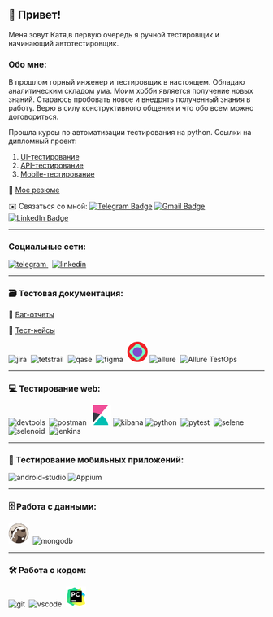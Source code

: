 ## 👋 Привет! 

Меня зовут Катя,в первую очередь я ручной тестировщик и начинающий автотестировщик. 

### Обо мне:

В прошлом горный инженер и тестировщик в настоящем. Обладаю аналитическим складом ума. Моим хобби является получение новых знаний. Стараюсь пробовать новое и внедрять полученный знания в работу. Верю в силу конструктивного общения и что обо всем можно договориться.

Прошла курсы по автоматизации тестирования на python. Ссылки на дипломный проект:
1. [UI-тестирование](https://github.com/KateVarg/users-bugred-project-tests)
2. [API-тестирование](https://github.com/KateVarg/reqres-in-project-tests)
3. [Mobile-тестирование](https://github.com/KateVarg/wikipedia-app-tests)

📄 <a href="https://drive.google.com/file/d/16pBhpoTNRwhhoHuO1Do3hfA6FZoCttgv/view?usp=sharing" target="_blank"> Мое резюме </a>

✉️ Связаться со мной: [![Telegram Badge](https://img.shields.io/badge/-@VarganovaKate-blue?style=flat&logo=telegram&logoColor=white)](https://t.me/VarganovaKate) [![Gmail Badge](https://img.shields.io/badge/-Gmail-red?style=flat&logo=Gmail&logoColor=white)](mailto:varganovaekat@gmail.com) [![LinkedIn Badge](https://img.shields.io/badge/-@katevarganova-blue?style=flat&logo=LinkedIn&logoColor=white)](https://www.linkedin.com/in/artsiomrusau/) 

--- 

### Социальные сети: 
<div>
  <a href="https://t.me/VarganovaKate" target="_blank">
    <img src="https://cdn-icons-png.flaticon.com/512/2111/2111646.png" width="40" height="40" alt="telegram" />
  </a> &nbsp
  <a href="https://www.linkedin.com/in/kate-varganova/" target="_blank">
    <img src="https://cdn-icons-png.flaticon.com/512/2504/2504799.png" width="40" height="40" alt="linkedin" />
  </a>
</div>

---
### 🗃 Тестовая документация:
📝  <a href="https://katye9470.kaiten.ru/space/58362" target="_blank"> Баг-отчеты </a>

📝  <a href="https://katye9470.kaiten.ru/space/58362" target="_blank"> Тест-кейсы </a>

<div>
  <img src="https://cdn.jsdelivr.net/gh/devicons/devicon/icons/jira/jira-original.svg" title="jira" alt="jira" width="40" height="40"/>&nbsp
  <img src="https://codahosted.io/packs/21236/unversioned/assets/LOGO/ba1091c59bab89cd2fd0f289622731fe16113d7b00905abe64759c313a4b73b76c1b0426076ed76cb74752234c734131df46992d5b8b48fc13e264240e4f7119f736cfeb64df36ded54b5cbf6198b9cadedf18dd0cac5c7dbcd16e6336c29363cd1292ba" title="testrail" alt="tetstrail" width="40" height="40"/>&nbsp
  <img src="https://luna1.co/eb0187.png" title="qase" alt="qase" width="40" height="40"/>&nbsp
  <img src="https://cdn.jsdelivr.net/gh/devicons/devicon/icons/figma/figma-original.svg" title="figma" alt="figma" width="40" height="40"/>&nbsp
  <img src="assets/kaiten.png" title="kaiten" alt="kaiten" width="40" height="40"/>
  <img src="https://camo.githubusercontent.com/501c9d05b6660ba5e1a8753b8461e60d7ff1614656102c254ab800e14a6b19fa/68747470733a2f2f616c6c7572657265706f72742e6f72672f7075626c69632f696d672f616c6c7572652d7265706f72742e737667" title="allure" alt="allure" width="40" height="40"/>&nbsp
  <img src="https://raw.githubusercontent.com/KateVarg/wikipedia-app-tests/main/wikipedia_app_tests/resources/AllureTestOps.png" width="40" height="40"  alt="Allure TestOps"/>
</div>

---
### 💻 Тестирование web: 

<div>
  <img src="https://d33wubrfki0l68.cloudfront.net/38b5c953a4667366685d55db55d057c86db1fc54/a0fdc/static/acae6b24d940347661ca901ea07f47c1/chrome-dev-logo-icon.png" title="devtools" alt="devtools" width="40" height="40"/>&nbsp
  <img src="https://seeklogo.com/images/P/postman-logo-0087CA0D15-seeklogo.com.png" title="postman" alt="postman" width="40" height="40"/>&nbsp
  <img src="https://raw.githubusercontent.com/devicons/devicon/master/icons/kibana/kibana-original.svg" title="kibana" alt="kibana" width="40" height="40"/>
  <img src="https://raw.githubusercontent.com/kubernetes/community/master/icons/png/resources/labeled/pod-128.png" title="kibana" alt="kibana" width="40" height="40"/>
  <img src="https://user-images.githubusercontent.com/25181517/183423507-c056a6f9-1ba8-4312-a350-19bcbc5a8697.png" title="python" alt="python" width="40" height="40"/>&nbsp
  <img src="https://user-images.githubusercontent.com/25181517/184117132-9e89a93b-65fb-47c3-91e7-7d0f99e7c066.png" title="pytest" alt="pytest" width="40" height="40"/>&nbsp
  <img src="https://user-images.githubusercontent.com/25181517/184103699-d1b83c07-2d83-4d99-9a1e-83bd89e08117.png" title="selene" alt="selene" width="40" height="40"/>&nbsp
  <img src="https://selenoid.autotests.cloud/favicon.ico" title="selenoid" alt="selenoid" width="40" height="40"/>&nbsp
  <img src="https://user-images.githubusercontent.com/25181517/179090274-733373ef-3b59-4f28-9ecb-244bea700932.png" title="jenkins" alt="jenkins" width="40" height="40"/>&nbsp
</div>

---
### 📱 Тестирование мобильных приложений: 

<div>
  <img src="https://cdn.jsdelivr.net/gh/devicons/devicon/icons/androidstudio/androidstudio-original.svg" title="android-studio" alt="android-studio" width="40" height="40"/>
  <img src="https://raw.githubusercontent.com/KateVarg/wikipedia-app-tests/main/wikipedia_app_tests/resources/appium.png" alt="Appium" title="Appium" width="40" height="40"/>&nbsp
</div>

---
### 🗄 Работа с данными:
<div>
  <img src="https://raw.githubusercontent.com/devicons/devicon/master/icons/dbeaver/dbeaver-original.svg" title="mysql" alt="mysql" width="40" height="40"/>&nbsp
  <img src="https://cdn.jsdelivr.net/gh/devicons/devicon/icons/mongodb/mongodb-original.svg" title="mongodb" alt="mongodb" width="40" height="40"/>
</div>

---
### 🛠 Работа с кодом: 
<div>
  <img src="https://cdn.jsdelivr.net/gh/devicons/devicon/icons/git/git-original.svg" title="git" alt="git" width="40" height="40"/>&nbsp
  <img src="https://cdn.jsdelivr.net/gh/devicons/devicon/icons/vscode/vscode-original.svg" title="vscode" alt="vscode" width="40" height="40"/>&nbsp
  <img src="https://raw.githubusercontent.com/devicons/devicon/master/icons/pycharm/pycharm-original.svg" title="pycharm" alt="pycharm" width="40" height="40"/>&nbsp
</div>

